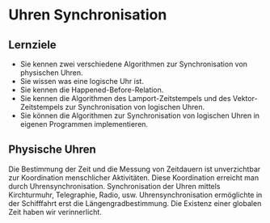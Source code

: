 # Uhren Synchronisation

## Lernziele

* Sie kennen zwei verschiedene Algorithmen zur Synchronisation von physischen Uhren.
* Sie wissen was eine logische Uhr ist.
* Sie kennen die Happened-Before-Relation.
* Sie kennen die Algorithmen des Lamport-Zeitstempels und des Vektor-Zeitstempels zur Synchronisation von logischen Uhren.
* Sie können die Algorithmen zur Synchronisation von logischen Uhren in eigenen Programmen implementieren.

## Physische Uhren

Die Bestimmung der Zeit und die Messung von Zeitdauern ist unverzichtbar zur Koordination menschlicher Aktivitäten.
Diese Koordination erreicht man durch Uhrensynchronisation. 
Synchronisation der Uhren mittels Kirchturmuhr, Telegraphie, Radio, usw.
Uhrensynchronisation ermöglichte in der Schifffahrt erst die Längengradbestimmung.
Die Existenz einer globalen Zeit haben wir verinnerlicht.
